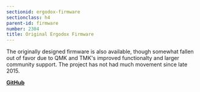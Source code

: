 ```yaml
---
sectionid: ergodox-firmware
sectionclass: h4
parent-id: firmware
number: 2304
title: Original Ergodox Firmware
---
```

The originally designed firmware is also available, though somewhat fallen out of favor due to QMK and TMK's improved functionalty and larger community support. The project has not had much movement since late 2015.

**[GitHub](https://github.com/benblazak/ergodox-firmware)**

